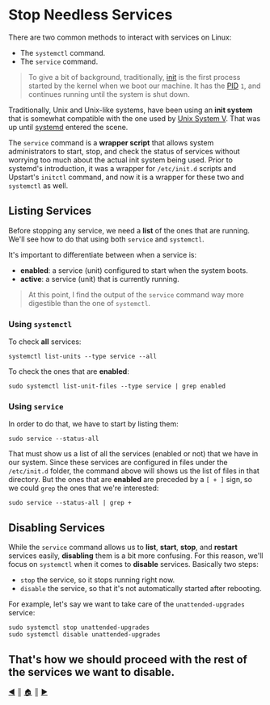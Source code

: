# Stop Needless Services
There are two common methods to interact with services on Linux:

* The `systemctl` command.
* The `service` command.

> To give a bit of background, traditionally, [init](https://en.wikipedia.org/wiki/Init) is the first process started by the kernel when we boot our machine. It has the [PID](https://en.wikipedia.org/wiki/Process_identifier) ``1``, and continues running until the system is shut down.

Traditionally, Unix and Unix-like systems, have been using an **init system** that is somewhat compatible with the one used by [Unix System V](https://en.wikipedia.org/wiki/UNIX_System_V). That was up until [systemd](https://en.wikipedia.org/wiki/Systemd) entered the scene.

The `service` command is a **wrapper script** that allows system administrators to start, stop, and check the status of services without worrying too much about the actual init system being used. Prior to systemd's introduction, it was a wrapper for `/etc/init.d` scripts and Upstart's `initctl` command, and now it is a wrapper for these two and `systemctl` as well.

## Listing Services
Before stopping any service, we need a **list** of the ones that are running. We'll see how to do that using both `service` and `systemctl`.

It's important to differentiate between when a service is:
* **enabled**: a service (unit) configured to start when the system boots.
* **active**: a service (unit) that is currently running.

> At this point, I find the output of the `service` command way more digestible than the one of `systemctl`.

### Using `systemctl`
To check **all** services:
```
systemctl list-units --type service --all
```

To check the ones that are **enabled**:
```
sudo systemctl list-unit-files --type service | grep enabled
```

### Using `service`
In order to do that, we have to start by listing them:
```
sudo service --status-all
```

That must show us a list of all the services (enabled or not) that we have in our system. Since these services are configured in files under the `/etc/init.d` folder, the command above will shows us the list of files in that directory. But the ones that are **enabled** are preceded by a `[ + ]` sign, so we could `grep` the ones that we're interested:
```
sudo service --status-all | grep +
```

## Disabling Services
While the `service` command allows us to **list**, **start**, **stop**, and **restart** services easily, **disabling** them is a bit more confusing. For this reason, we'll focus on `systemctl` when it comes to **disable** services. Basically two steps:

* `stop` the service, so it stops running right now.
* `disable` the service, so that it's not automatically started after rebooting.

For example, let's say we want to take care of the `unattended-upgrades` service:
```
sudo systemctl stop unattended-upgrades
sudo systemctl disable unattended-upgrades
```

That's how we should proceed with the rest of the services we want to **disable**.
---
<!-- navigation links -->
[:arrow_backward:][back] ║ [:house:][home] ║ [:arrow_forward:][next]

[home]: ../README.md
[back]: ./port_scans_protection.md
[next]: ./crontab_packages_update.md